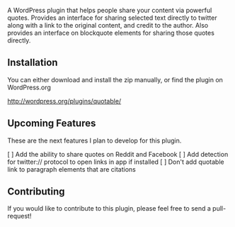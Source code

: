 A WordPress plugin that helps people share your content via powerful quotes. Provides an interface for sharing selected text directly to twitter along with a link to the original content, and credit to the author. Also provides an interface on blockquote elements for sharing those quotes directly.

## Installation

You can either download and install the zip manually, or find the plugin on WordPress.org

http://wordpress.org/plugins/quotable/

## Upcoming Features

These are the next features I plan to develop for this plugin.

[ ] Add the ability to share quotes on Reddit and Facebook
[ ] Add detection for twitter:// protocol to open links in app if installed
[ ] Don't add quotable link to paragraph elements that are citations

## Contributing

If you would like to contribute to this plugin, please feel free to send a pull-request!
